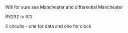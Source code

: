 Will for sure see Manchester and differential Manchester

  

RS232 to IC2

2 circuits - one for data and one for clock